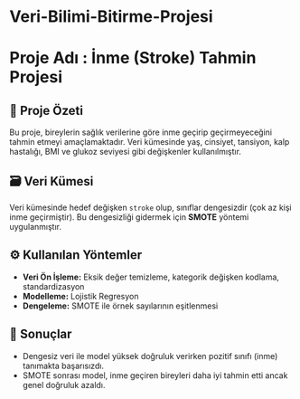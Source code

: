 # Veri-Bilimi-Bitirme-Projesi
# Proje Adı : İnme (Stroke) Tahmin Projesi

## 📌 Proje Özeti

Bu proje, bireylerin sağlık verilerine göre inme geçirip geçirmeyeceğini tahmin etmeyi amaçlamaktadır. Veri kümesinde yaş, cinsiyet, tansiyon, kalp hastalığı, BMI ve glukoz seviyesi gibi değişkenler kullanılmıştır.

## 🗃️ Veri Kümesi

Veri kümesinde hedef değişken `stroke` olup, sınıflar dengesizdir (çok az kişi inme geçirmiştir). Bu dengesizliği gidermek için **SMOTE** yöntemi uygulanmıştır.

## ⚙️ Kullanılan Yöntemler

- **Veri Ön İşleme:** Eksik değer temizleme, kategorik değişken kodlama, standardizasyon
- **Modelleme:** Lojistik Regresyon
- **Dengeleme:** SMOTE ile örnek sayılarının eşitlenmesi

## 🎯 Sonuçlar

- Dengesiz veri ile model yüksek doğruluk verirken pozitif sınıfı (inme) tanımakta başarısızdı.
- SMOTE sonrası model, inme geçiren bireyleri daha iyi tahmin etti ancak genel doğruluk azaldı.
